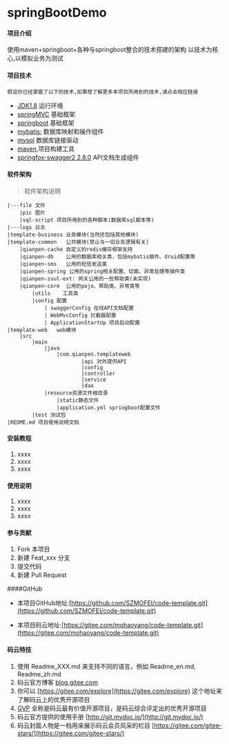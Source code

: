 # springBootDemo

#### 项目介绍
使用maven+springboot+各种与springboot整合的技术搭建的架构
以技术为核心,以模拟业务为测试

#### 项目技术

    假设你已经掌握了以下的技术,如果想了解更多本项目所用到的技术,请点击相应链接
    
- [JDK1.8](http://www.oracle.com/technetwork/java/javase/downloads/index.html)  运行环境
- [springMVC](https://docs.spring.io/spring/docs/4.3.16.RELEASE/spring-framework-reference/htmlsingle/) 基础框架
- [springboot](https://docs.spring.io/spring-boot/docs/current-SNAPSHOT/reference/htmlsingle/)  基础框架
- [mybatis:](http://www.mybatis.org/mybatis-3/zh/index.html) 数据库映射和操作组件
- [mysql](https://dev.mysql.com/doc/refman/5.7/en/) 数据库链接驱动
- [maven ](https://www.yiibai.com/maven/create-a-project-with-maven-template.html) 项目构建工具
- [springfox-swagger2 2.8.0](http://springfox.github.io/springfox/docs/current/)   API文档生成组件


#### 软件架构
> 软件架构说明

    |---file 文件
        |pic 图片
        |sql-script 项目所用到的各种脚本(数据库sql脚本等)
    |---logs 日志
    |template-business 业务模块(当然还包括其他模块)
    |template-common   公共模块(禁止与一切业务逻辑有关)
        |qianpen-cache 自定义的redis缓存框架支持
        |qianpen-db    公用的数据库相关类，包括mybatis插件、druid配置等
        |qianpen-sms   公用的短信发送类
        |qianpen-spring 公用的spring相关配置、切面、异常处理等插件类
        |qianpen-zuul-ext: 网关公用的一些帮助类(未实现)
        |qianpen-core  公用的pojo、帮助类、异常类等
            |utils    工具类
            |config 配置
                | swaggerConfig 在线API文档配置
                | WebMvcConfig 拦截器配置
                | ApplicationStartUp 项目启动配置
    |template-web   web模块
        |src
            |main
                |java
                    |com.qianpen.templateweb
                            |api 对外提供API
                            |config
                            |controller
                            |service
                            |dao
                |resource资源文件根目录  
                    |static静态文件
                    |application.yml springboot配置文件
            |test 测试包 
    |REDME.md 项目使用说明文档
#### 安装教程

1. xxxx
2. xxxx
3. xxxx

#### 使用说明

1. xxxx
2. xxxx
3. xxxx

#### 参与贡献

1. Fork 本项目
2. 新建 Feat_xxx 分支
3. 提交代码
4. 新建 Pull Request

####GitHub

- 本项目GitHub地址:[https://github.com/SZMOFEI/code-template.git](https://github.com/SZMOFEI/code-template.git)

- 本项目码云地址:[https://gitee.com/mohaoyang/code-template.git](https://gitee.com/mohaoyang/code-template.git)
#### 码云特技

1. 使用 Readme\_XXX.md 来支持不同的语言，例如 Readme\_en.md, Readme\_zh.md
2. 码云官方博客 [blog.gitee.com](https://blog.gitee.com)
3. 你可以 [https://gitee.com/explore](https://gitee.com/explore) 这个地址来了解码云上的优秀开源项目
4. [GVP](https://gitee.com/gvp) 全称是码云最有价值开源项目，是码云综合评定出的优秀开源项目
5. 码云官方提供的使用手册 [http://git.mydoc.io/](http://git.mydoc.io/)
6. 码云封面人物是一档用来展示码云会员风采的栏目 [https://gitee.com/gitee-stars/](https://gitee.com/gitee-stars/)